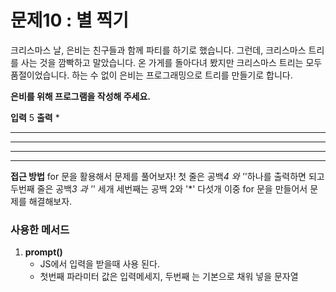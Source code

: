 # 문제10 : 별 찍기

크리스마스 날, 은비는 친구들과 함께 파티를 하기로 했습니다. 그런데, 크리스마스 트리를 사는 것을 깜빡하고 말았습니다. 온 가게를 돌아다녀 봤지만 크리스마스 트리는 모두 품절이었습니다. 
하는 수 없이 은비는 프로그래밍으로 트리를 만들기로 합니다. 

**은비를 위해 프로그램을 작성해 주세요.**

**입력**
5
**출력**
    *
   ***
  *****
 *******
*********

**접근 방법**
for 문을 활용해서 문제를 풀어보자!
첫 줄은 공백*4 와 '*'하나를 출력하면 되고
두번째 줄은 공백*3 과 '*' 세개
세번째는 공백 2와 '*' 다섯개
이중 for 문을 만들어서 문제를 해결해보자.

### 사용한 메서드

1. **prompt()**
    - JS에서 입력을 받을때 사용 된다.
    - 첫번째 파라미터 값은 입력메세지, 두번째 는 기본으로 채워 넣을 문자열


